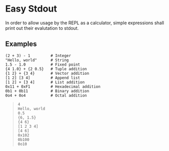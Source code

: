 # Easy Stdout
In order to allow usage by the REPL as a calculator, simple expressions shall print out their evalutation to stdout.

## Examples
```
(2 + 3) - 1         # Integer
"Hello, world"      # String
1.5 - 1.0           # Fixed point
{4 1.0} + {2 0.5}   # Tuple addition
{1 2} + {3 4}       # Vector addition
[1 2] [3 4]         # Append list
[1 2] + [3 4]       # List addition
0x11 + 0xF1         # Hexadecimal addition
0b1 + 0b11          # Binary addition
0o4 + 0o4           # Octal addition
```

> ```
> 4
> Hello, world
> 0.5
> {6, 1.5}
> {4 6}
> [1 2 3 4]
> [4 6]
> 0x102
> 0b100
> 0o10
> ```
